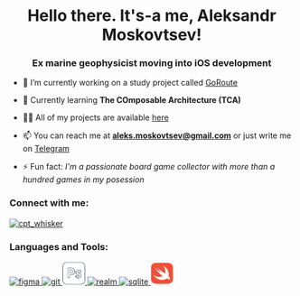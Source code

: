 <h1 align="center">Hello there. It's-a me, Aleksandr Moskovtsev!</h1>
<h3 align="center">Ex marine geophysicist moving into iOS development</h3>

- 🔭 I’m currently working on a study project called [GoRoute](https://github.com/CptWhisker/RideBuddy)

- 🌱 Currently learning **The COmposable Architecture (TCA)**

- 👨‍💻 All of my projects are available [here](https://github.com/CptWhisker?tab=repositories)

- 📫 You can reach me at **aleks.moskovtsev@gmail.com** or just write me on [Telegram](https://t.me/cpt_whicker)

- ⚡ Fun fact: *I'm a passionate board game collector with more than a hundred games in my posession*

<h3 align="left">Connect with me:</h3>
<p align="left">
<a href="https://instagram.com/cpt_whisker" target="blank"><img align="center" src="https://raw.githubusercontent.com/rahuldkjain/github-profile-readme-generator/master/src/images/icons/Social/instagram.svg" alt="cpt_whisker" height="30" width="40" /></a>
</p>

<h3 align="left">Languages and Tools:</h3>
<p align="left"> <a href="https://www.figma.com/" target="_blank" rel="noreferrer"> <img src="https://www.vectorlogo.zone/logos/figma/figma-icon.svg" alt="figma" width="40" height="40"/> </a> <a href="https://git-scm.com/" target="_blank" rel="noreferrer"> <img src="https://www.vectorlogo.zone/logos/git-scm/git-scm-icon.svg" alt="git" width="40" height="40"/> </a> <a href="https://www.photoshop.com/en" target="_blank" rel="noreferrer"> <img src="https://raw.githubusercontent.com/devicons/devicon/master/icons/photoshop/photoshop-line.svg" alt="photoshop" width="40" height="40"/> </a> <a href="https://realm.io/" target="_blank" rel="noreferrer"> <img src="https://raw.githubusercontent.com/bestofjs/bestofjs-webui/8665e8c267a0215f3159df28b33c365198101df5/public/logos/realm.svg" alt="realm" width="40" height="40"/> </a> <a href="https://www.sqlite.org/" target="_blank" rel="noreferrer"> <img src="https://www.vectorlogo.zone/logos/sqlite/sqlite-icon.svg" alt="sqlite" width="40" height="40"/> </a> <a href="https://developer.apple.com/swift/" target="_blank" rel="noreferrer"> <img src="https://raw.githubusercontent.com/devicons/devicon/master/icons/swift/swift-original.svg" alt="swift" width="40" height="40"/> </a> </p>
